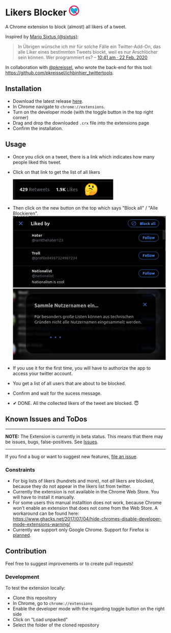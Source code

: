 # Likers Blocker  ![Logo](icon32.png)

A Chrome extension to block (almost) all likers of a tweet.

Inspired by [Mario Sixtus (@sixtus)](https://twitter.com/sixtus):

> In Übrigen wünsche ich mir für solche Fälle ein Twitter-Add-On, das alle Liker eines bestimmten Tweets blockt, weil es nur Arschlöcher sein können. Wer programmiert es?
> – [10:41 am · 22 Feb. 2020](https://twitter.com/sixtus/status/1231152136857231360)

In collaboration with [@pkreissel](https://twitter.com/pkreissel), who wrote the back-end for this tool: https://github.com/pkreissel/ichbinhier_twittertools.

## Installation

* Download the latest release [here](https://github.com/dmstern/likers-blocker/releases/latest/download/likers-blocker.crx).
* In Chrome navigate to `chrome://extensions`.
* Turn on the developer mode (with the toggle button in the top right corner)
* Drag and drop the downloaded `.crx` file into the extensions page
* Confirm the installation.

## Usage

* Once you click on a tweet, there is a link which indicates how many people liked this tweet.
* Click on that link to get the list of all likers

  ![Screenshot](screenshots/likes.png)
* Then click on the new button on the top which says "Block all" / "Alle Blockieren".
  ![Screenshot](screenshots/block-all-button.png)
  ![Screenshot](screenshots/collecting-usernames.png)
* If you use it for the first time, you will have to authorize the app to access your twitter account.
* You get a list of all users that are about to be blocked.
* Confirm and wait for the sucess message.
* ✔ DONE. All the collected likers of the tweet are blocked. 😇

## Known Issues and ToDos

---

**NOTE:**
The Extension is currently in beta status. This means that there may be issues, bugs, false-positives. See [Issues](https://github.com/dmstern/likers-blocker/issues).

---

If you find a bug or want to suggest new features, [file an issue](https://github.com/dmstern/likers-blocker/issues/new).

### Constraints

* For big lists of likers (hundrets and more), not *all* likers are blocked, because they do not appear in the likers list from twitter.
* Currently the extension is not available in the Chrome Web Store. You will have to install it manually.
* For some users this manual installtion does not work, because Chrome won't enable an extension that does not come from the Web Store. A workaround can be found here: https://www.ghacks.net/2017/07/04/hide-chromes-disable-developer-mode-extensions-warning/
* Currently we support only Google Chrome. Support for Firefox is [planned](https://github.com/dmstern/likers-blocker/issues/1).

## Contribution

Feel free to suggest improvements or to create pull requests!

### Development

To test the extension locally:

* Clone this repository
* In Chrome, go to `chrome://extensions`
* Enable the developer mode with the regarding toggle button on the right side
* Click on "Load unpacked"
* Select the folder of the cloned repository
